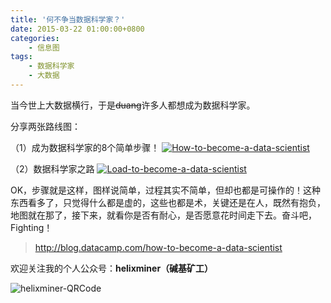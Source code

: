 ```yaml
---
title: '何不争当数据科学家？'
date: 2015-03-22 01:00:00+0800
categories:
    - 信息图
tags:
    - 数据科学家
    - 大数据
---
```


当今世上大数据横行，于是~~duang~~许多人都想成为数据科学家。

分享两张路线图：

（1）成为数据科学家的8个简单步骤！
[![How-to-become-a-data-scientist](http://image.fungenomics.com/st.post.2015-03-22-Fig1.jpg)](http://image.fungenomics.com/st.post.2015-03-22-Fig1.jpg)

（2）数据科学家之路
[![Load-to-become-a-data-scientist](http://image.fungenomics.com/st.post.2015-03-22-Fig2.png)](http://image.fungenomics.com/st.post.2015-03-22-Fig2.png)

OK，步骤就是这样，图样说简单，过程其实不简单，但却也都是可操作的！这种东西看多了，只觉得什么都是虚的，这些也都是术，关键还是在人，既然有抱负，地图就在那了，接下来，就看你是否有耐心，是否愿意花时间走下去。奋斗吧，Fighting！


> <http://blog.datacamp.com/how-to-become-a-data-scientist>

欢迎关注我的个人公众号：**helixminer（碱基矿工）**

![helixminer-QRCode](https://static.fungenomics.com/images/2021/03/helixminer-mid-red.png)
